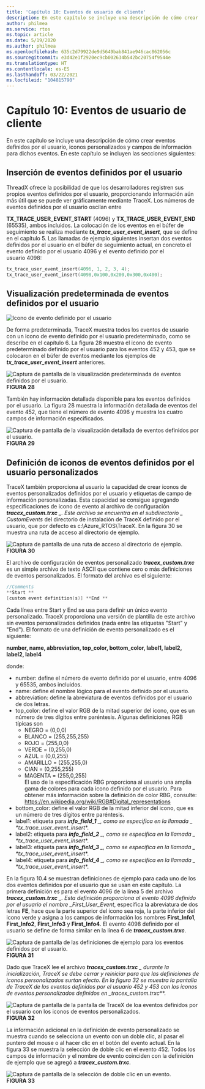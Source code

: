 ```yaml
---
title: 'Capítulo 10: Eventos de usuario de cliente'
description: En este capítulo se incluye una descripción de cómo crear eventos definidos por el usuario, iconos personalizados y campos de información para dichos eventos.
author: philmea
ms.service: rtos
ms.topic: article
ms.date: 5/19/2020
ms.author: philmea
ms.openlocfilehash: 635c2d79922de9d5649bab841ae946cac862056c
ms.sourcegitcommit: e3d42e1f2920ec9cb002634b542bc20754f9544e
ms.translationtype: HT
ms.contentlocale: es-ES
ms.lasthandoff: 03/22/2021
ms.locfileid: "104815790"
---
```

# <a name="chapter-10---customer-user-events"></a>Capítulo 10: Eventos de usuario de cliente

En este capítulo se incluye una descripción de cómo crear eventos definidos por el usuario, iconos personalizados y campos de información para dichos eventos. En este capítulo se incluyen las secciones siguientes: 

## <a name="inserting-user-defined-events"></a>Inserción de eventos definidos por el usuario

ThreadX ofrece la posibilidad de que los desarrolladores registren sus propios eventos definidos por el usuario, proporcionando información aún más útil que se puede ver gráficamente mediante TraceX. Los números de eventos definidos por el usuario oscilan entre

**TX_TRACE_USER_EVENT_START** (4096) y **TX_TRACE_USER_EVENT_END** (65535), ambos incluidos. La colocación de los eventos en el búfer de seguimiento se realiza mediante ***tx_trace_user_event_insert***, que se define en el capítulo 5. Las llamadas de ejemplo siguientes insertan dos eventos definidos por el usuario en el búfer de seguimiento actual, en concreto el evento definido por el usuario 4096 y el evento definido por el usuario 4098:

```c
tx_trace_user_event_insert(4096, 1, 2, 3, 4);
tx_trace_user_event_insert(4098,0x100,0x200,0x300,0x400);
```

## <a name="default-display-of-user-defined-events"></a>Visualización predeterminada de eventos definidos por el usuario

![Icono de evento definido por el usuario](./media/user-guide/tx-events/image0.png)

De forma predeterminada, TraceX muestra todos los eventos de usuario con un icono de evento definido por el usuario predeterminado, como se describe en el capítulo 6. La figura 28 muestra el icono de evento predeterminado definido por el usuario para los eventos 452 y 453, que se colocaron en el búfer de eventos mediante los ejemplos de ***tx_trace_user_event_insert*** anteriores.

![Captura de pantalla de la visualización predeterminada de eventos definidos por el usuario.](./media/user-guide/10.1.png)
**FIGURA 28**

También hay información detallada disponible para los eventos definidos por el usuario. La figura 28 muestra la información detallada de eventos del evento 452, que tiene el número de evento 4096 y muestra los cuatro campos de información especificados.

![Captura de pantalla de la visualización detallada de eventos definidos por el usuario.](./media/user-guide/10.2.png)
**FIGURA 29**

## <a name="defining-custom-user-defined-event-icons"></a>Definición de iconos de eventos definidos por el usuario personalizados

TraceX también proporciona al usuario la capacidad de crear iconos de eventos personalizados definidos por el usuario y etiquetas de campo de información personalizadas. Esta capacidad se consigue agregando especificaciones de icono de evento al archivo de configuración ***tracex_custom.trxc** _. Este archivo se encuentra en el subdirectorio _ *_CustomEvents_** del directorio de instalación de TraceX definido por el usuario, que por defecto es c:\Azure_RTOS\TraceX. En la figura 30 se muestra una ruta de acceso al directorio de ejemplo.

![Captura de pantalla de una ruta de acceso al directorio de ejemplo.](./media/user-guide/custom_events_folder.png)
**FIGURA 30**

El archivo de configuración de eventos personalizado ***tracex_custom.trxc*** es un simple archivo de texto ASCII que contiene cero o más definiciones de eventos personalizados. El formato del archivo es el siguiente:

```c
//Comments
**Start **
[custom event definition(s)] **End **
```

Cada línea entre Start y End se usa para definir un único evento personalizado. TraceX proporciona una versión de plantilla de este archivo sin eventos personalizados definidos (nada entre las etiquetas "Start&quot; y &quot;End"). El formato de una definición de evento personalizado es el siguiente:

**number, name, abbreviation, top_color, bottom_color, label1, label2, label2, label4**

donde:

- number: define el número de evento definido por el usuario, entre 4096 y 65535, ambos incluidos.</th>
- name: define el nombre lógico para el evento definido por el usuario.</td>
- abbreviation: define la abreviatura de eventos definidos por el usuario de dos letras.</td>
- top_color: define el valor RGB de la mitad superior del icono, que es un número de tres dígitos entre paréntesis. Algunas definiciones RGB típicas son
  - NEGRO = (0,0,0)       
  - BLANCO = (255,255,255)
  - ROJO = (255,0,0)     
  - VERDE = (0,255,0)     
  - AZUL = (0,0,255)     
  - AMARILLO = (255,255,0)   
  - CIAN = (0,255,255)   
  - MAGENTA = (255,0,255)   
  El uso de la especificación RBG proporciona al usuario una amplia gama de colores para cada icono definido por el usuario. Para obtener más información sobre la definición de color RBG, consulte: https://en.wikipedia.org/wiki/RGB#Digital_representations
- bottom_color: define el valor RGB de la mitad inferior del icono, que es un número de tres dígitos entre paréntesis.
- label1: etiqueta para ***info_field_1** _, como se especifica en la llamada _ *_tx_trace_user_event_insert_**.
- label2: etiqueta para ***info_field_2** _, como se especifica en la llamada _ *_tx_trace_user_event_insert_**.
- label3: etiqueta para ***info_field_3** _, como se especifica en la llamada _ *_tx_trace_user_event_insert_**.
- label4: etiqueta para ***info_field_4** _, como se especifica en la llamada _ *_tx_trace_user_event_insert_**.

En la figura 10.4 se muestran definiciones de ejemplo para cada uno de los dos eventos definidos por el usuario que se usan en este capítulo. La primera definición es para el evento 4096 de la línea 5 del archivo ***tracex_custom.trxc** _. Esta definición proporciona al evento 4096 definido por el usuario el nombre _*First_User_Event**, especifica la abreviatura de dos letras **FE**, hace que la parte superior del icono sea roja, la parte inferior del icono verde y asigna a los campos de información los nombres **First_Info1**, **First_Info2**, **First_Info3** y **First_Info4**. El evento 4098 definido por el usuario se define de forma similar en la línea 6 de **_tracex_custom.trxc_**.

![Captura de pantalla de las definiciones de ejemplo para los eventos definidos por el usuario.](./media/user-guide/10.4.png)
**FIGURA 31**

Dado que TraceX lee el archivo ***tracex_custom.trxc** _ durante la inicialización, TraceX se debe cerrar y reiniciar para que las definiciones de iconos personalizados surtan efecto. En la figura 32 se muestra la pantalla de TraceX de los eventos definidos por el usuario 452 y 453 con los iconos de eventos personalizados definidos en _*_tracex_custom.trxc_**.

![Captura de pantalla de la pantalla de TraceX de loa eventos definidos por el usuario con los iconos de eventos personalizados.](./media/user-guide/10.5.png)
**FIGURA 32**

La información adicional en la definición de evento personalizado se muestra cuando se selecciona un evento con un doble clic, al pasar el puntero del mouse o al hacer clic en el botón del evento actual. En la figura 33 se muestra la selección de doble clic en el evento 452. Todos los campos de información y el nombre de evento coinciden con la definición de ejemplo que se agregó a ***tracex_custom.trxc***.

![Captura de pantalla de la selección de doble clic en un evento.](./media/user-guide/10.6.png)
**FIGURA 33**
